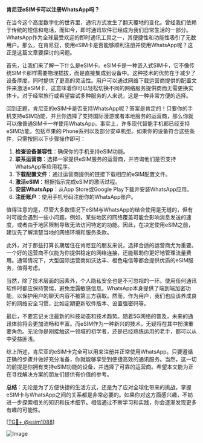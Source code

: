 **肯尼亚eSIM卡可以注册WhatsApp吗？**

在当今这个高度数字化的世界里，通讯方式发生了翻天覆地的变化。曾经我们依赖于传统的短信和电话，而如今，即时通讯软件已经成为我们日常生活的一部分。WhatsApp作为全球最受欢迎的即时通讯工具之一，其便捷性和功能性吸引了无数用户。那么，在肯尼亚，使用eSIM卡是否能够顺利注册并使用WhatsApp呢？这正是这篇文章要探讨的问题。

首先，让我们来了解一下什么是eSIM卡。eSIM卡是一种嵌入式SIM卡，它不像传统SIM卡那样需要物理插拔，而是直接集成到设备中。这种技术的优势在于减少了设备厚度，同时提供了更高的灵活性。用户可以通过网络下载运营商提供的配置文件来激活eSIM卡，这意味着你可以轻松切换不同的网络服务提供商而无需更换实体卡。对于经常旅行或希望尝试多种服务的人来说，这是一种非常方便的选择。

回到正题，肯尼亚的eSIM卡是否支持WhatsApp呢？答案是肯定的！只要你的手机支持eSIM功能，并且你选择了支持国际漫游或者本地服务的运营商，那么你就可以像普通SIM卡一样使用WhatsApp。事实上，许多现代智能手机都已经支持eSIM功能，包括苹果的iPhone系列以及部分安卓机型。如果你的设备符合这些条件，只需按照以下步骤操作即可：

1. **检查设备兼容性**：确保你的手机支持eSIM功能。
2. **联系运营商**：选择一家提供eSIM服务的运营商，并咨询他们是否支持WhatsApp等应用程序。
3. **下载配置文件**：通过运营商提供的链接下载相应的eSIM配置文件。
4. **激活eSIM**：根据指示完成eSIM的激活过程。
5. **安装WhatsApp**：从App Store或Google Play下载并安装WhatsApp应用。
6. **注册账户**：使用手机号码注册你的WhatsApp账户。

值得注意的是，尽管大多数情况下eSIM与WhatsApp的结合使用是无缝的，但有时可能会遇到一些小问题。例如，某些地区的网络覆盖可能会影响消息发送的速度，或者由于地区限制导致无法访问特定的功能。因此，在决定使用eSIM之前，建议先了解清楚当地的网络环境和服务条款。

此外，对于那些打算长期居住在肯尼亚的朋友来说，选择合适的运营商尤为重要。一个好的运营商不仅能为你提供稳定的网络连接，还能帮助你更好地管理流量费用。通常情况下，大型国际运营商如沃达丰、橙色电信等都会提供优质的eSIM服务，值得考虑。

当然，除了技术层面的因素外，个人隐私安全也是不可忽视的一环。使用任何通讯软件时都应保持警惕，避免泄露敏感信息。WhatsApp本身提供了端到端加密功能，以保护用户的聊天内容不被第三方窃取。然而，作为用户，我们也应该养成良好的网络安全习惯，比如定期更新软件版本、设置强密码等。

最后，不要忘记关注最新的科技动态和技术趋势。随着5G网络的普及，未来的通讯体验将会更加流畅和丰富。而eSIM作为一种新兴的技术，无疑将在其中扮演重要角色。无论你是刚接触这一领域的初学者，还是已经熟练运用的老手，都可以从中受益匪浅。

综上所述，肯尼亚的eSIM卡完全可以用来注册并正常使用WhatsApp。只要遵循正确的步骤并做好充分准备，你就能够享受到便捷高效的通讯服务。当然，这一切的前提是你拥有支持eSIM功能的设备，并选择了可靠的运营商。希望本文能为正在寻找解决方案的朋友们提供有价值的参考。

**总结**：无论是为了方便快捷的生活方式，还是为了应对全球化带来的挑战，掌握eSIM卡与WhatsApp之间的关系都是非常必要的。如果你对这方面感兴趣，不妨进一步探索相关的知识和技术细节。相信通过不断学习和实践，你会逐渐发现更多有趣的可能性。

[[TG💪+ @esim1088](https://t.me/s/esim1088)]

![Image](https://i.postimg.cc/4NQfJmqS/Snipaste-2025-05-13-00-14-12.png)